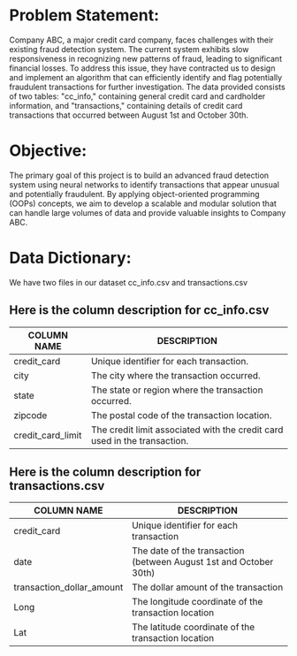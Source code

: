 # Problem Statement:
Company ABC, a major credit card company, faces challenges with their existing fraud detection system. The current system exhibits slow responsiveness in recognizing new patterns of fraud, leading to significant financial losses. To address this issue, they have contracted us to design and implement an algorithm that can efficiently identify and flag potentially fraudulent transactions for further investigation. The data provided consists of two tables: "cc_info," containing general credit card and cardholder information, and "transactions," containing details of credit card transactions that occurred between August 1st and October 30th.

# Objective:
The primary goal of this project is to build an advanced fraud detection system using neural networks to identify transactions that appear unusual and potentially fraudulent. By applying object-oriented programming (OOPs) concepts, we aim to develop a scalable and modular solution that can handle large volumes of data and provide valuable insights to Company ABC.

# Data Dictionary: 
We have two files in our dataset cc_info.csv and transactions.csv

## Here is the column description for cc_info.csv

| COLUMN NAME          | DESCRIPTION                                       |
|----------------------|---------------------------------------------------|
| credit_card          | Unique identifier for each transaction.          |
| city                 | The city where the transaction occurred.          |
| state                | The state or region where the transaction occurred. |
| zipcode              | The postal code of the transaction location.      |
| credit_card_limit    | The credit limit associated with the credit card used in the transaction. |



## Here is the column description for transactions.csv

| COLUMN NAME                 | DESCRIPTION                                              |
|-----------------------------|----------------------------------------------------------|
| credit_card                 | Unique identifier for each transaction                  |
| date                        | The date of the transaction (between August 1st and October 30th) |
| transaction_dollar_amount   | The dollar amount of the transaction                   |
| Long                        | The longitude coordinate of the transaction location   |
| Lat                         | The latitude coordinate of the transaction location    |

